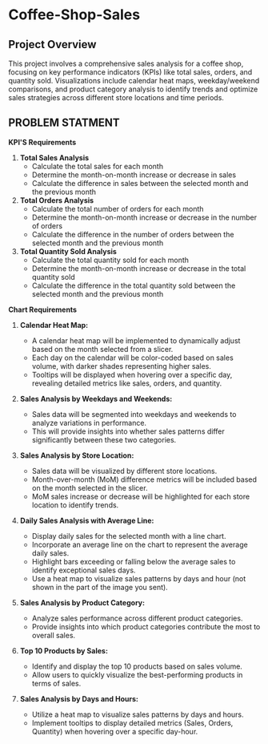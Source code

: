 # Coffee-Shop-Sales

## Project Overview ##
This project involves a comprehensive sales analysis for a coffee shop, focusing on key performance indicators (KPIs) like total sales, orders, and quantity sold. Visualizations include calendar heat maps, weekday/weekend comparisons, and product category analysis to identify trends and optimize sales strategies across different store locations and time periods.

## PROBLEM STATMENT ##

**KPI'S Requirements**

1. **Total Sales Analysis**
    * Calculate the total sales for each month
    * Determine the month-on-month increase or decrease in sales
    * Calculate the difference in sales between the selected month and the previous month
2. **Total Orders Analysis**
    * Calculate the total number of orders for each month
    * Determine the month-on-month increase or decrease in the number of orders
    * Calculate the difference in the number of orders between the selected month and the previous month
3. **Total Quantity Sold Analysis**
    * Calculate the total quantity sold for each month
    * Determine the month-on-month increase or decrease in the total quantity sold
    * Calculate the difference in the total quantity sold between the selected month and the previous month


**Chart Requirements**

1. **Calendar Heat Map:**
   - A calendar heat map will be implemented to dynamically adjust based on the month selected from a slicer. 
   - Each day on the calendar will be color-coded based on sales volume, with darker shades representing higher sales.
   - Tooltips will be displayed when hovering over a specific day, revealing detailed metrics like sales, orders, and quantity.

2. **Sales Analysis by Weekdays and Weekends:**
   - Sales data will be segmented into weekdays and weekends to analyze variations in performance.
   - This will provide insights into whether sales patterns differ significantly between these two categories.

3. **Sales Analysis by Store Location:**
   - Sales data will be visualized by different store locations.
   - Month-over-month (MoM) difference metrics will be included based on the month selected in the slicer.
   - MoM sales increase or decrease will be highlighted for each store location to identify trends.

4. **Daily Sales Analysis with Average Line:**
    * Display daily sales for the selected month with a line chart.
    * Incorporate an average line on the chart to represent the average daily sales.
    * Highlight bars exceeding or falling below the average sales to identify exceptional sales days.
    * Use a heat map to visualize sales patterns by days and hour (not shown in the part of the image you sent).

5. **Sales Analysis by Product Category:**
    * Analyze sales performance across different product categories.
    * Provide insights into which product categories contribute the most to overall sales.

6. **Top 10 Products by Sales:**
    * Identify and display the top 10 products based on sales volume.
    * Allow users to quickly visualize the best-performing products in terms of sales.

7. **Sales Analysis by Days and Hours:**
    * Utilize a heat map to visualize sales patterns by days and hours.
    * Implement tooltips to display detailed metrics (Sales, Orders, Quantity) when hovering over a specific day-hour.
